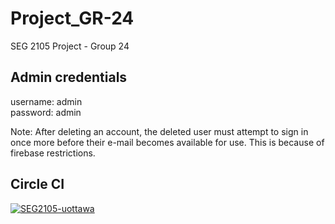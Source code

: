 # Project_GR-24
SEG 2105 Project - Group 24

## Admin credentials
username: admin  
password: admin

Note: After deleting an account, the deleted user must attempt to sign in once more before their e-mail becomes available for use. This is because of firebase restrictions.

## Circle CI
[![SEG2105-uottawa](https://circleci.com/gh/SEG2105-uottawa/Project_GR-24.svg?style=svg&circle-token=a27d9f63a34aa4f6381f3143bef98666558391d7)](https://github.com/SEG2105-uottawa/Project_GR-24)
